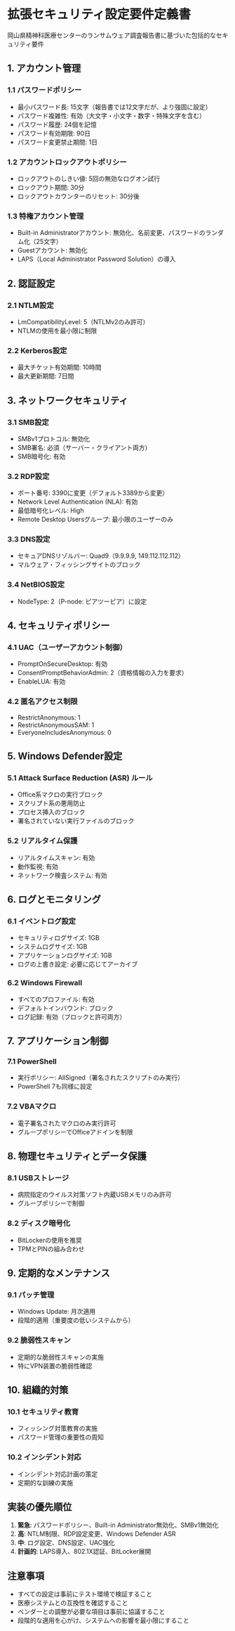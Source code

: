 # 拡張セキュリティ設定要件定義書

岡山県精神科医療センターのランサムウェア調査報告書に基づいた包括的なセキュリティ要件

## 1. アカウント管理

### 1.1 パスワードポリシー
- 最小パスワード長: 15文字（報告書では12文字だが、より強固に設定）
- パスワード複雑性: 有効（大文字・小文字・数字・特殊文字を含む）
- パスワード履歴: 24個を記憶
- パスワード有効期限: 90日
- パスワード変更禁止期間: 1日

### 1.2 アカウントロックアウトポリシー
- ロックアウトのしきい値: 5回の無効なログオン試行
- ロックアウト期間: 30分
- ロックアウトカウンターのリセット: 30分後

### 1.3 特権アカウント管理
- Built-in Administratorアカウント: 無効化、名前変更、パスワードのランダム化（25文字）
- Guestアカウント: 無効化
- LAPS（Local Administrator Password Solution）の導入

## 2. 認証設定

### 2.1 NTLM設定
- LmCompatibilityLevel: 5（NTLMv2のみ許可）
- NTLMの使用を最小限に制限

### 2.2 Kerberos設定
- 最大チケット有効期間: 10時間
- 最大更新期間: 7日間

## 3. ネットワークセキュリティ

### 3.1 SMB設定
- SMBv1プロトコル: 無効化
- SMB署名: 必須（サーバー・クライアント両方）
- SMB暗号化: 有効

### 3.2 RDP設定
- ポート番号: 3390に変更（デフォルト3389から変更）
- Network Level Authentication (NLA): 有効
- 最低暗号化レベル: High
- Remote Desktop Usersグループ: 最小限のユーザーのみ

### 3.3 DNS設定
- セキュアDNSリゾルバー: Quad9（9.9.9.9, 149.112.112.112）
- マルウェア・フィッシングサイトのブロック

### 3.4 NetBIOS設定
- NodeType: 2（P-node: ピアツーピア）に設定

## 4. セキュリティポリシー

### 4.1 UAC（ユーザーアカウント制御）
- PromptOnSecureDesktop: 有効
- ConsentPromptBehaviorAdmin: 2（資格情報の入力を要求）
- EnableLUA: 有効

### 4.2 匿名アクセス制限
- RestrictAnonymous: 1
- RestrictAnonymousSAM: 1
- EveryoneIncludesAnonymous: 0

## 5. Windows Defender設定

### 5.1 Attack Surface Reduction (ASR) ルール
- Office系マクロの実行ブロック
- スクリプト系の悪用防止
- プロセス挿入のブロック
- 署名されていない実行ファイルのブロック

### 5.2 リアルタイム保護
- リアルタイムスキャン: 有効
- 動作監視: 有効
- ネットワーク検査システム: 有効

## 6. ログとモニタリング

### 6.1 イベントログ設定
- セキュリティログサイズ: 1GB
- システムログサイズ: 1GB
- アプリケーションログサイズ: 1GB
- ログの上書き設定: 必要に応じてアーカイブ

### 6.2 Windows Firewall
- すべてのプロファイル: 有効
- デフォルトインバウンド: ブロック
- ログ記録: 有効（ブロックと許可両方）

## 7. アプリケーション制御

### 7.1 PowerShell
- 実行ポリシー: AllSigned（署名されたスクリプトのみ実行）
- PowerShell 7も同様に設定

### 7.2 VBAマクロ
- 電子署名されたマクロのみ実行許可
- グループポリシーでOfficeアドインを制限

## 8. 物理セキュリティとデータ保護

### 8.1 USBストレージ
- 病院指定のウイルス対策ソフト内蔵USBメモリのみ許可
- グループポリシーで制御

### 8.2 ディスク暗号化
- BitLockerの使用を推奨
- TPMとPINの組み合わせ

## 9. 定期的なメンテナンス

### 9.1 パッチ管理
- Windows Update: 月次適用
- 段階的適用（重要度の低いシステムから）

### 9.2 脆弱性スキャン
- 定期的な脆弱性スキャンの実施
- 特にVPN装置の脆弱性確認

## 10. 組織的対策

### 10.1 セキュリティ教育
- フィッシング対策教育の実施
- パスワード管理の重要性の周知

### 10.2 インシデント対応
- インシデント対応計画の策定
- 定期的な訓練の実施

## 実装の優先順位

1. **緊急**: パスワードポリシー、Built-in Administrator無効化、SMBv1無効化
2. **高**: NTLM制限、RDP設定変更、Windows Defender ASR
3. **中**: ログ設定、DNS設定、UAC強化
4. **計画的**: LAPS導入、802.1X認証、BitLocker展開

## 注意事項

- すべての設定は事前にテスト環境で検証すること
- 医療システムとの互換性を確認すること
- ベンダーとの調整が必要な項目は事前に協議すること
- 段階的な適用を心がけ、システムへの影響を最小限にすること
